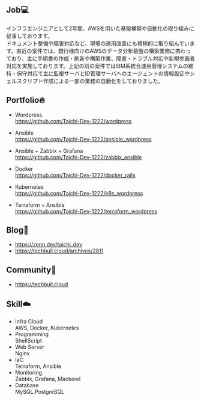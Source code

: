## Job💻
インフラエンジニアとして2年間、AWSを用いた基盤構築や自動化の取り組みに従事しております。  
ドキュメント整備や障害対応など、現場の運用改善にも積極的に取り組んでいます。直近の案件では、銀行様向けのAWSのデータ分析基盤の構築業務に携わっており、主に手順書の作成・刷新や構築作業、障害・トラブル対応や新規参画者対応を実施しております。上記の前の案件ではIBM系統合運用管理システムの維持・保守対応で主に監視サーバとID管理サーバへのエージェントの情報設定やシェルスクリプト作成による一部の業務の自動化をしておりました。


## Portfolio🔥
- Wordpress  
https://github.com/Taichi-Dev-1222/wordpress

- Ansible  
https://github.com/Taichi-Dev-1222/ansible_wordpress

- Ansible + Zabbix + Grafana  
https://github.com/Taichi-Dev-1222/zabbix_ansible

- Docker  
https://github.com/Taichi-Dev-1222/docker_rails

- Kubernetes  
https://github.com/Taichi-Dev-1222/k8s_wordpress

- Terraform + Ansible  
https://github.com/Taichi-Dev-1222/terraform_wordpress  

## Blog📝
- https://zenn.dev/taichi_dev
- https://techbull.cloud/archives/2811

## Community🙌
- https://techbull.cloud

## Skill☁️
- Infra Cloud  
AWS, Docker, Kubernetes  
- Programming  
ShellScript  
- Web Server  
Nginx  
- IaC  
Terraform, Ansible
- Monitoring  
Zabbix, Grafana, Mackerel  
- Database   
MySQL,PostgreSQL  
<!--
**Taichi-Dev-1222/Taichi-Dev-1222** is a ✨ _special_ ✨ repository because its `README.md` (this file) appears on your GitHub profile.

Here are some ideas to get you started:

- 🔭 I’m currently working on ...
- 🌱 I’m currently learning ...
- 👯 I’m looking to collaborate on ...
- 🤔 I’m looking for help with ...
- 💬 Ask me about ...
- 📫 How to reach me: ...
- 😄 Pronouns: ...
- ⚡ Fun fact: ...
-->
